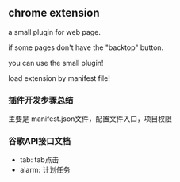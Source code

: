 ## chrome extension

a small plugin for web page.

if some pages don't have the "backtop" button.

you can use the small plugin!

load extension by manifest file!

### 插件开发步骤总结

主要是 manifest.json文件，配置文件入口，项目权限

### 谷歌API接口文档

+ tab: tab点击
+ alarm: 计划任务